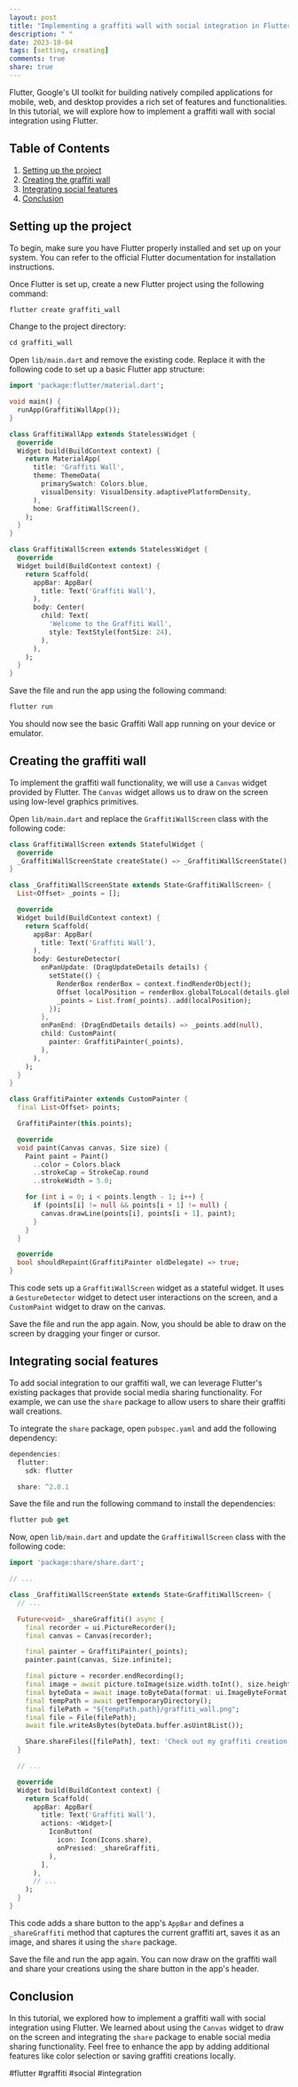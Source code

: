 ```yaml
---
layout: post
title: "Implementing a graffiti wall with social integration in Flutter"
description: " "
date: 2023-10-04
tags: [setting, creating]
comments: true
share: true
---
```


Flutter, Google's UI toolkit for building natively compiled applications for mobile, web, and desktop provides a rich set of features and functionalities. In this tutorial, we will explore how to implement a graffiti wall with social integration using Flutter.

## Table of Contents
1. [Setting up the project](#setting-up-the-project)
2. [Creating the graffiti wall](#creating-the-graffiti-wall)
3. [Integrating social features](#integrating-social-features)
4. [Conclusion](#conclusion)

## Setting up the project

To begin, make sure you have Flutter properly installed and set up on your system. You can refer to the official Flutter documentation for installation instructions.

Once Flutter is set up, create a new Flutter project using the following command:

```dart
flutter create graffiti_wall
```

Change to the project directory:

```dart
cd graffiti_wall
```

Open `lib/main.dart` and remove the existing code. Replace it with the following code to set up a basic Flutter app structure:

```dart
import 'package:flutter/material.dart';

void main() {
  runApp(GraffitiWallApp());
}

class GraffitiWallApp extends StatelessWidget {
  @override
  Widget build(BuildContext context) {
    return MaterialApp(
      title: 'Graffiti Wall',
      theme: ThemeData(
        primarySwatch: Colors.blue,
        visualDensity: VisualDensity.adaptivePlatformDensity,
      ),
      home: GraffitiWallScreen(),
    );
  }
}

class GraffitiWallScreen extends StatelessWidget {
  @override
  Widget build(BuildContext context) {
    return Scaffold(
      appBar: AppBar(
        title: Text('Graffiti Wall'),
      ),
      body: Center(
        child: Text(
          'Welcome to the Graffiti Wall',
          style: TextStyle(fontSize: 24),
        ),
      ),
    );
  }
}
```

Save the file and run the app using the following command:

```dart
flutter run
```

You should now see the basic Graffiti Wall app running on your device or emulator.

## Creating the graffiti wall

To implement the graffiti wall functionality, we will use a `Canvas` widget provided by Flutter. The `Canvas` widget allows us to draw on the screen using low-level graphics primitives.

Open `lib/main.dart` and replace the `GraffitiWallScreen` class with the following code:

```dart
class GraffitiWallScreen extends StatefulWidget {
  @override
  _GraffitiWallScreenState createState() => _GraffitiWallScreenState();
}

class _GraffitiWallScreenState extends State<GraffitiWallScreen> {
  List<Offset> _points = [];

  @override
  Widget build(BuildContext context) {
    return Scaffold(
      appBar: AppBar(
        title: Text('Graffiti Wall'),
      ),
      body: GestureDetector(
        onPanUpdate: (DragUpdateDetails details) {
          setState(() {
            RenderBox renderBox = context.findRenderObject();
            Offset localPosition = renderBox.globalToLocal(details.globalPosition);
            _points = List.from(_points)..add(localPosition);
          });
        },
        onPanEnd: (DragEndDetails details) => _points.add(null),
        child: CustomPaint(
          painter: GraffitiPainter(_points),
        ),
      ),
    );
  }
}

class GraffitiPainter extends CustomPainter {
  final List<Offset> points;

  GraffitiPainter(this.points);

  @override
  void paint(Canvas canvas, Size size) {
    Paint paint = Paint()
      ..color = Colors.black
      ..strokeCap = StrokeCap.round
      ..strokeWidth = 5.0;

    for (int i = 0; i < points.length - 1; i++) {
      if (points[i] != null && points[i + 1] != null) {
        canvas.drawLine(points[i], points[i + 1], paint);
      }
    }
  }

  @override
  bool shouldRepaint(GraffitiPainter oldDelegate) => true;
}
```

This code sets up a `GraffitiWallScreen` widget as a stateful widget. It uses a `GestureDetector` widget to detect user interactions on the screen, and a `CustomPaint` widget to draw on the canvas.

Save the file and run the app again. Now, you should be able to draw on the screen by dragging your finger or cursor.

## Integrating social features

To add social integration to our graffiti wall, we can leverage Flutter's existing packages that provide social media sharing functionality. For example, we can use the `share` package to allow users to share their graffiti wall creations.

To integrate the `share` package, open `pubspec.yaml` and add the following dependency:

```dart
dependencies:
  flutter:
    sdk: flutter

  share: ^2.0.1
```

Save the file and run the following command to install the dependencies:

```dart
flutter pub get
```

Now, open `lib/main.dart` and update the `GraffitiWallScreen` class with the following code:

```dart
import 'package:share/share.dart';

// ...

class _GraffitiWallScreenState extends State<GraffitiWallScreen> {
  // ...

  Future<void> _shareGraffiti() async {
    final recorder = ui.PictureRecorder();
    final canvas = Canvas(recorder);

    final painter = GraffitiPainter(_points);
    painter.paint(canvas, Size.infinite);

    final picture = recorder.endRecording();
    final image = await picture.toImage(size.width.toInt(), size.height.toInt());
    final byteData = await image.toByteData(format: ui.ImageByteFormat.png);
    final tempPath = await getTemporaryDirectory();
    final filePath = "${tempPath.path}/graffiti_wall.png";
    final file = File(filePath);
    await file.writeAsBytes(byteData.buffer.asUint8List());

    Share.shareFiles([filePath], text: 'Check out my graffiti creation!');
  }

  // ...

  @override
  Widget build(BuildContext context) {
    return Scaffold(
      appBar: AppBar(
        title: Text('Graffiti Wall'),
        actions: <Widget>[
          IconButton(
            icon: Icon(Icons.share),
            onPressed: _shareGraffiti,
          ),
        ],
      ),
      // ...
    );
  }
}
```

This code adds a share button to the app's `AppBar` and defines a `_shareGraffiti` method that captures the current graffiti art, saves it as an image, and shares it using the `share` package.

Save the file and run the app again. You can now draw on the graffiti wall and share your creations using the share button in the app's header.

## Conclusion

In this tutorial, we explored how to implement a graffiti wall with social integration using Flutter. We learned about using the `Canvas` widget to draw on the screen and integrating the `share` package to enable social media sharing functionality. Feel free to enhance the app by adding additional features like color selection or saving graffiti creations locally.

#flutter #graffiti #social #integration